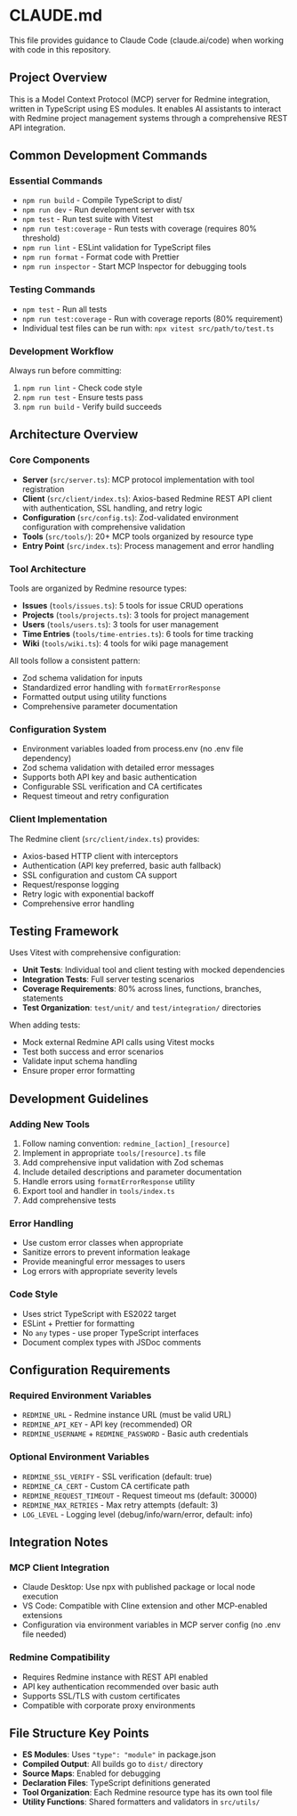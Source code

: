 # CLAUDE.md

This file provides guidance to Claude Code (claude.ai/code) when working with code in this repository.

## Project Overview

This is a Model Context Protocol (MCP) server for Redmine integration, written in TypeScript using ES modules. It enables AI assistants to interact with Redmine project management systems through a comprehensive REST API integration.

## Common Development Commands

### Essential Commands
- `npm run build` - Compile TypeScript to dist/
- `npm run dev` - Run development server with tsx
- `npm test` - Run test suite with Vitest
- `npm run test:coverage` - Run tests with coverage (requires 80% threshold)
- `npm run lint` - ESLint validation for TypeScript files
- `npm run format` - Format code with Prettier
- `npm run inspector` - Start MCP Inspector for debugging tools

### Testing Commands
- `npm test` - Run all tests
- `npm run test:coverage` - Run with coverage reports (80% requirement)
- Individual test files can be run with: `npx vitest src/path/to/test.ts`

### Development Workflow
Always run before committing:
1. `npm run lint` - Check code style
2. `npm run test` - Ensure tests pass
3. `npm run build` - Verify build succeeds

## Architecture Overview

### Core Components
- **Server** (`src/server.ts`): MCP protocol implementation with tool registration
- **Client** (`src/client/index.ts`): Axios-based Redmine REST API client with authentication, SSL handling, and retry logic
- **Configuration** (`src/config.ts`): Zod-validated environment configuration with comprehensive validation
- **Tools** (`src/tools/`): 20+ MCP tools organized by resource type
- **Entry Point** (`src/index.ts`): Process management and error handling

### Tool Architecture
Tools are organized by Redmine resource types:
- **Issues** (`tools/issues.ts`): 5 tools for issue CRUD operations
- **Projects** (`tools/projects.ts`): 3 tools for project management
- **Users** (`tools/users.ts`): 3 tools for user management
- **Time Entries** (`tools/time-entries.ts`): 6 tools for time tracking
- **Wiki** (`tools/wiki.ts`): 4 tools for wiki page management

All tools follow a consistent pattern:
- Zod schema validation for inputs
- Standardized error handling with `formatErrorResponse`
- Formatted output using utility functions
- Comprehensive parameter documentation

### Configuration System
- Environment variables loaded from process.env (no .env file dependency)
- Zod schema validation with detailed error messages
- Supports both API key and basic authentication
- Configurable SSL verification and CA certificates
- Request timeout and retry configuration

### Client Implementation
The Redmine client (`src/client/index.ts`) provides:
- Axios-based HTTP client with interceptors
- Authentication (API key preferred, basic auth fallback)
- SSL configuration and custom CA support
- Request/response logging
- Retry logic with exponential backoff
- Comprehensive error handling

## Testing Framework

Uses Vitest with comprehensive configuration:
- **Unit Tests**: Individual tool and client testing with mocked dependencies
- **Integration Tests**: Full server testing scenarios
- **Coverage Requirements**: 80% across lines, functions, branches, statements
- **Test Organization**: `test/unit/` and `test/integration/` directories

When adding tests:
- Mock external Redmine API calls using Vitest mocks
- Test both success and error scenarios
- Validate input schema handling
- Ensure proper error formatting

## Development Guidelines

### Adding New Tools
1. Follow naming convention: `redmine_[action]_[resource]`
2. Implement in appropriate `tools/[resource].ts` file
3. Add comprehensive input validation with Zod schemas
4. Include detailed descriptions and parameter documentation
5. Handle errors using `formatErrorResponse` utility
6. Export tool and handler in `tools/index.ts`
7. Add comprehensive tests

### Error Handling
- Use custom error classes when appropriate
- Sanitize errors to prevent information leakage
- Provide meaningful error messages to users
- Log errors with appropriate severity levels

### Code Style
- Uses strict TypeScript with ES2022 target
- ESLint + Prettier for formatting
- No `any` types - use proper TypeScript interfaces
- Document complex types with JSDoc comments

## Configuration Requirements

### Required Environment Variables
- `REDMINE_URL` - Redmine instance URL (must be valid URL)
- `REDMINE_API_KEY` - API key (recommended) OR
- `REDMINE_USERNAME` + `REDMINE_PASSWORD` - Basic auth credentials

### Optional Environment Variables
- `REDMINE_SSL_VERIFY` - SSL verification (default: true)
- `REDMINE_CA_CERT` - Custom CA certificate path
- `REDMINE_REQUEST_TIMEOUT` - Request timeout ms (default: 30000)
- `REDMINE_MAX_RETRIES` - Max retry attempts (default: 3)
- `LOG_LEVEL` - Logging level (debug/info/warn/error, default: info)

## Integration Notes

### MCP Client Integration
- Claude Desktop: Use npx with published package or local node execution
- VS Code: Compatible with Cline extension and other MCP-enabled extensions
- Configuration via environment variables in MCP server config (no .env file needed)

### Redmine Compatibility
- Requires Redmine instance with REST API enabled
- API key authentication recommended over basic auth
- Supports SSL/TLS with custom certificates
- Compatible with corporate proxy environments

## File Structure Key Points

- **ES Modules**: Uses `"type": "module"` in package.json
- **Compiled Output**: All builds go to `dist/` directory
- **Source Maps**: Enabled for debugging
- **Declaration Files**: TypeScript definitions generated
- **Tool Organization**: Each Redmine resource type has its own tool file
- **Utility Functions**: Shared formatters and validators in `src/utils/`